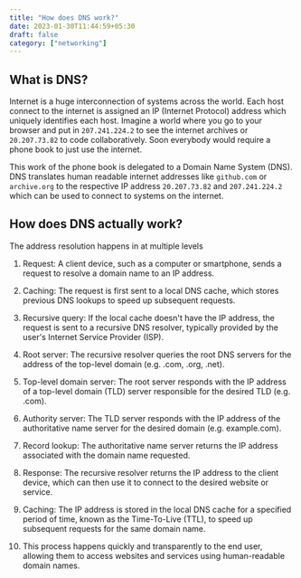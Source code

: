 ```yaml
---
title: "How does DNS work?"
date: 2023-01-30T11:44:59+05:30
draft: false
category: ["networking"]
---
```


## What is DNS?

Internet is a huge interconnection of systems across the world. Each host connect to the internet is assigned an IP (Internet Protocol) address which uniquely identifies each host.
Imagine a world where you go to your browser and put in `207.241.224.2` to see the internet archives or `20.207.73.82` to code collaboratively. Soon everybody would require a phone book to just use the internet.

This work of the phone book is delegated to a Domain Name System (DNS). DNS translates human readable internet addresses like `github.com` or `archive.org` to the respective IP address `20.207.73.82` and `207.241.224.2` which can be used to connect to systems on the internet.

## How does DNS actually work?
The address resolution happens in at multiple levels

1. Request: A client device, such as a computer or smartphone, sends a request to resolve a domain name to an IP address. 
2. Caching: The request is first sent to a local DNS cache, which stores previous DNS lookups to speed up subsequent requests. 
3. Recursive query: If the local cache doesn't have the IP address, the request is sent to a recursive DNS resolver, typically provided by the user's Internet Service Provider (ISP). 
4. Root server: The recursive resolver queries the root DNS servers for the address of the top-level domain (e.g. .com, .org, .net). 
5. Top-level domain server: The root server responds with the IP address of a top-level domain (TLD) server responsible for the desired TLD (e.g. .com). 
6. Authority server: The TLD server responds with the IP address of the authoritative name server for the desired domain (e.g. example.com). 
7. Record lookup: The authoritative name server returns the IP address associated with the domain name requested. 
8. Response: The recursive resolver returns the IP address to the client device, which can then use it to connect to the desired website or service. 
9. Caching: The IP address is stored in the local DNS cache for a specified period of time, known as the Time-To-Live (TTL), to speed up subsequent requests for the same domain name.

10. This process happens quickly and transparently to the end user, allowing them to access websites and services using human-readable domain names.
